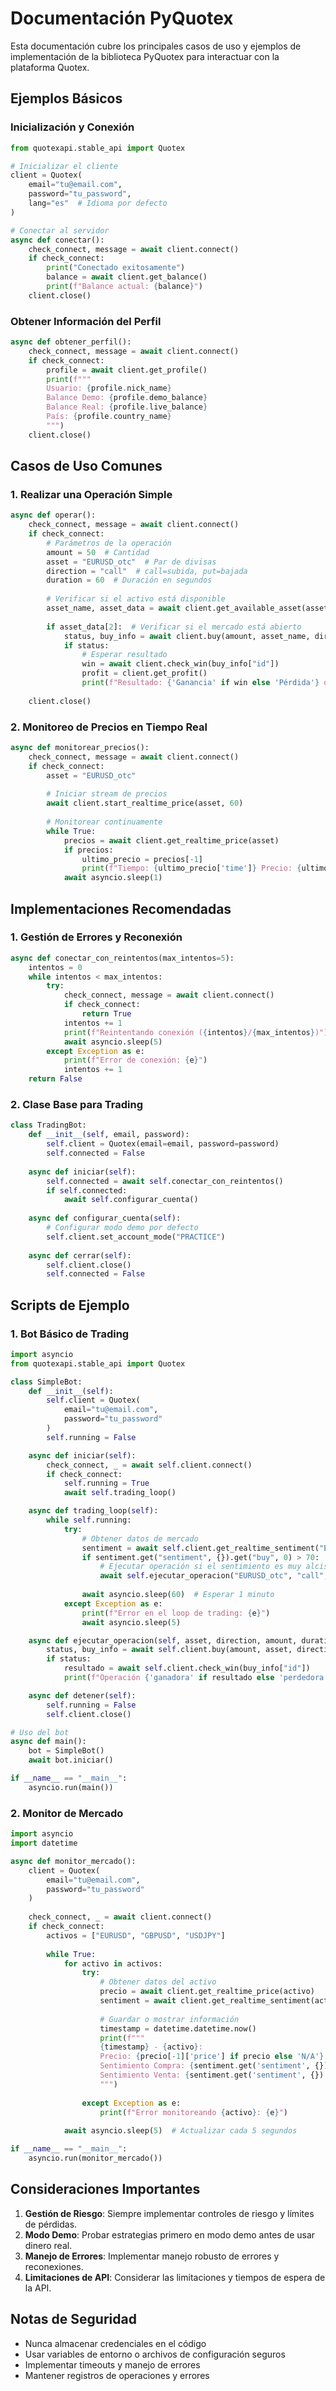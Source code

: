 # Documentación PyQuotex

Esta documentación cubre los principales casos de uso y ejemplos de implementación de la biblioteca PyQuotex para interactuar con la plataforma Quotex.

## Ejemplos Básicos

### Inicialización y Conexión

```python
from quotexapi.stable_api import Quotex

# Inicializar el cliente
client = Quotex(
    email="tu@email.com",
    password="tu_password",
    lang="es"  # Idioma por defecto
)

# Conectar al servidor
async def conectar():
    check_connect, message = await client.connect()
    if check_connect:
        print("Conectado exitosamente")
        balance = await client.get_balance()
        print(f"Balance actual: {balance}")
    client.close()
```

### Obtener Información del Perfil

```python
async def obtener_perfil():
    check_connect, message = await client.connect()
    if check_connect:
        profile = await client.get_profile()
        print(f"""
        Usuario: {profile.nick_name}
        Balance Demo: {profile.demo_balance}
        Balance Real: {profile.live_balance}
        País: {profile.country_name}
        """)
    client.close()
```

## Casos de Uso Comunes

### 1. Realizar una Operación Simple

```python
async def operar():
    check_connect, message = await client.connect()
    if check_connect:
        # Parámetros de la operación
        amount = 50  # Cantidad
        asset = "EURUSD_otc"  # Par de divisas
        direction = "call"  # call=subida, put=bajada
        duration = 60  # Duración en segundos
        
        # Verificar si el activo está disponible
        asset_name, asset_data = await client.get_available_asset(asset, force_open=True)
        
        if asset_data[2]:  # Verificar si el mercado está abierto
            status, buy_info = await client.buy(amount, asset_name, direction, duration)
            if status:
                # Esperar resultado
                win = await client.check_win(buy_info["id"])
                profit = client.get_profit()
                print(f"Resultado: {'Ganancia' if win else 'Pérdida'} de {profit}")
    
    client.close()
```

### 2. Monitoreo de Precios en Tiempo Real

```python
async def monitorear_precios():
    check_connect, message = await client.connect()
    if check_connect:
        asset = "EURUSD_otc"
        
        # Iniciar stream de precios
        await client.start_realtime_price(asset, 60)
        
        # Monitorear continuamente
        while True:
            precios = await client.get_realtime_price(asset)
            if precios:
                ultimo_precio = precios[-1]
                print(f"Tiempo: {ultimo_precio['time']} Precio: {ultimo_precio['price']}")
            await asyncio.sleep(1)
```

## Implementaciones Recomendadas

### 1. Gestión de Errores y Reconexión

```python
async def conectar_con_reintentos(max_intentos=5):
    intentos = 0
    while intentos < max_intentos:
        try:
            check_connect, message = await client.connect()
            if check_connect:
                return True
            intentos += 1
            print(f"Reintentando conexión ({intentos}/{max_intentos})")
            await asyncio.sleep(5)
        except Exception as e:
            print(f"Error de conexión: {e}")
            intentos += 1
    return False
```

### 2. Clase Base para Trading

```python
class TradingBot:
    def __init__(self, email, password):
        self.client = Quotex(email=email, password=password)
        self.connected = False
    
    async def iniciar(self):
        self.connected = await self.conectar_con_reintentos()
        if self.connected:
            await self.configurar_cuenta()
    
    async def configurar_cuenta(self):
        # Configurar modo demo por defecto
        self.client.set_account_mode("PRACTICE")
        
    async def cerrar(self):
        self.client.close()
        self.connected = False
```

## Scripts de Ejemplo

### 1. Bot Básico de Trading

```python
import asyncio
from quotexapi.stable_api import Quotex

class SimpleBot:
    def __init__(self):
        self.client = Quotex(
            email="tu@email.com",
            password="tu_password"
        )
        self.running = False

    async def iniciar(self):
        check_connect, _ = await self.client.connect()
        if check_connect:
            self.running = True
            await self.trading_loop()

    async def trading_loop(self):
        while self.running:
            try:
                # Obtener datos de mercado
                sentiment = await self.client.get_realtime_sentiment("EURUSD_otc")
                if sentiment.get("sentiment", {}).get("buy", 0) > 70:
                    # Ejecutar operación si el sentimiento es muy alcista
                    await self.ejecutar_operacion("EURUSD_otc", "call", 50, 60)
                
                await asyncio.sleep(60)  # Esperar 1 minuto
            except Exception as e:
                print(f"Error en el loop de trading: {e}")
                await asyncio.sleep(5)

    async def ejecutar_operacion(self, asset, direction, amount, duration):
        status, buy_info = await self.client.buy(amount, asset, direction, duration)
        if status:
            resultado = await self.client.check_win(buy_info["id"])
            print(f"Operación {'ganadora' if resultado else 'perdedora'}")

    async def detener(self):
        self.running = False
        self.client.close()

# Uso del bot
async def main():
    bot = SimpleBot()
    await bot.iniciar()

if __name__ == "__main__":
    asyncio.run(main())
```

### 2. Monitor de Mercado

```python
import asyncio
import datetime

async def monitor_mercado():
    client = Quotex(
        email="tu@email.com",
        password="tu_password"
    )
    
    check_connect, _ = await client.connect()
    if check_connect:
        activos = ["EURUSD", "GBPUSD", "USDJPY"]
        
        while True:
            for activo in activos:
                try:
                    # Obtener datos del activo
                    precio = await client.get_realtime_price(activo)
                    sentiment = await client.get_realtime_sentiment(activo)
                    
                    # Guardar o mostrar información
                    timestamp = datetime.datetime.now()
                    print(f"""
                    {timestamp} - {activo}:
                    Precio: {precio[-1]['price'] if precio else 'N/A'}
                    Sentimiento Compra: {sentiment.get('sentiment', {}).get('buy', 'N/A')}%
                    Sentimiento Venta: {sentiment.get('sentiment', {}).get('sell', 'N/A')}%
                    """)
                    
                except Exception as e:
                    print(f"Error monitoreando {activo}: {e}")
                
            await asyncio.sleep(5)  # Actualizar cada 5 segundos

if __name__ == "__main__":
    asyncio.run(monitor_mercado())
```

## Consideraciones Importantes

1. **Gestión de Riesgo**: Siempre implementar controles de riesgo y límites de pérdidas.
2. **Modo Demo**: Probar estrategias primero en modo demo antes de usar dinero real.
3. **Manejo de Errores**: Implementar manejo robusto de errores y reconexiones.
4. **Limitaciones de API**: Considerar las limitaciones y tiempos de espera de la API.

## Notas de Seguridad

- Nunca almacenar credenciales en el código
- Usar variables de entorno o archivos de configuración seguros
- Implementar timeouts y manejo de errores
- Mantener registros de operaciones y errores